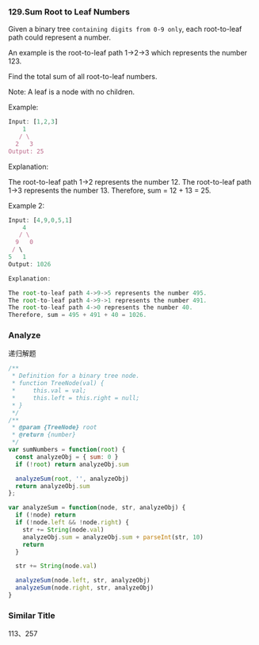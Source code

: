 <!--
abbrlink: vy79oj8u
-->

### 129.Sum Root to Leaf Numbers

Given a binary tree `containing digits from 0-9 only`, each root-to-leaf path could represent a number.

An example is the root-to-leaf path 1->2->3 which represents the number 123.

Find the total sum of all root-to-leaf numbers.

Note: A leaf is a node with no children.

Example:

```js
Input: [1,2,3]
    1
   / \
  2   3
Output: 25
```

Explanation:

The root-to-leaf path 1->2 represents the number 12.
The root-to-leaf path 1->3 represents the number 13.
Therefore, sum = 12 + 13 = 25.

Example 2:

```js
Input: [4,9,0,5,1]
    4
   / \
  9   0
 / \
5   1
Output: 1026

Explanation:

The root-to-leaf path 4->9->5 represents the number 495.
The root-to-leaf path 4->9->1 represents the number 491.
The root-to-leaf path 4->0 represents the number 40.
Therefore, sum = 495 + 491 + 40 = 1026.
```

### Analyze

递归解题

```js
/**
 * Definition for a binary tree node.
 * function TreeNode(val) {
 *     this.val = val;
 *     this.left = this.right = null;
 * }
 */
/**
 * @param {TreeNode} root
 * @return {number}
 */
var sumNumbers = function(root) {
  const analyzeObj = { sum: 0 }
  if (!root) return analyzeObj.sum

  analyzeSum(root, '', analyzeObj)
  return analyzeObj.sum
};

var analyzeSum = function(node, str, analyzeObj) {
  if (!node) return
  if (!node.left && !node.right) {
    str += String(node.val)
    analyzeObj.sum = analyzeObj.sum + parseInt(str, 10)
    return
  }

  str += String(node.val)

  analyzeSum(node.left, str, analyzeObj)
  analyzeSum(node.right, str, analyzeObj)
}
```

### Similar Title

113、257